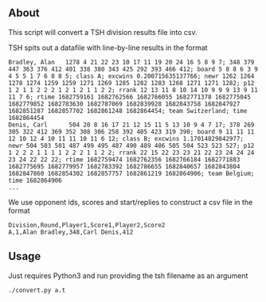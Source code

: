 ## About

This script will convert a TSH division results file into csv.

TSH spits out a datafile with line-by-line results in the format

```
Bradley, Alan   1278 4 21 22 23 10 17 11 19 20 24 16 5 8 9 7; 348 379 447 363 376 412 401 338 380 343 425 292 393 466 412; board 5 8 8 6 3 9 4 5 5 1 7 6 8 8 5; class A; excwins 0.200715635137766; newr 1262 1264 1278 1274 1259 1259 1271 1269 1285 1282 1283 1268 1271 1271 1282; p12 1 2 1 1 2 2 2 1 2 1 2 1 1 2 2; rrank 12 13 11 8 10 14 10 9 9 9 13 9 11 11 7 6; rtime 1682759161 1682762566 1682766055 1682771378 1682775045 1682779852 1682783630 1682787069 1682839928 1682843758 1682847927 1682851287 1682857702 1682861248 1682864454; team Switzerland; time 1682864454
Denis, Carl      504 20 8 16 17 21 12 15 11 5 13 10 9 4 7 17; 378 269 305 322 412 369 352 308 306 258 392 405 423 319 390; board 9 11 11 11 12 10 12 4 10 11 11 10 11 6 12; class B; excwins 1.17014829842977; newr 504 503 501 487 499 495 487 490 489 486 505 504 523 523 527; p12 1 2 2 2 1 1 1 1 2 2 2 1 1 2 2; rrank 22 15 22 23 23 21 22 23 24 24 24 23 24 22 22 22; rtime 1682759474 1682762356 1682766184 1682771883 1682775695 1682779957 1682783392 1682786655 1682840657 1682843804 1682847860 1682854302 1682857757 1682861219 1682864906; team Belgium; time 1682864906
...
```

We use opponent ids, scores and start/replies to construct a csv file in the format

```
Division,Round,Player1,Score1,Player2,Score2
A,1,Alan Bradley,348,Carl Denis,412
```


## Usage

Just requires Python3 and run providing the tsh filename as an argument

```bash
./convert.py a.t
```

